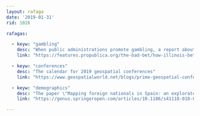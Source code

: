 ```yaml
---
layout: rafaga
date: '2019-01-31'
rid: 1026

rafagas:

  - keyw: "gambling"
    desc: "When public administrations promote gambling, a report about how video poker and slots were promoted at Illinois, without the expected results"
    link: "https://features.propublica.org/the-bad-bet/how-illinois-bet-on-video-gambling-and-lost/"

  - keyw: "conferences"
    desc: "The calendar for 2019 geospatial conferences"
    link: "https://www.geospatialworld.net/blogs/prime-geospatial-conferences-that-you-shouldnt-miss-this-year/"

  - keyw: "demographics"
    desc: "The paper \"Mapping foreign nationals in Spain: an exploratory approach at local level\" with data between 2010 and 2015 shows the shrink of the population and the doubts on Spanish demographics future"
    link: "https://genus.springeropen.com/articles/10.1186/s41118-018-0047-5"

---
```

